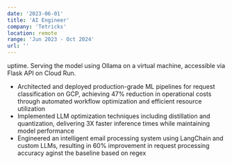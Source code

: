 ```yaml
---
date: '2023-06-01'
title: 'AI Engineer'
company: 'Tetricks'
location: remote
range: 'Jun 2023 - Oct 2024'
url: ''
---
```

uptime. Serving the model using Ollama on a virtual machine, accessible via Flask API on Cloud Run.
- Architected and deployed production-grade ML pipelines for request classification on GCP, achieving 47%
reduction in operational costs through automated workflow optimization and efficient resource utilization
- Implemented LLM optimization techniques including distillation and quantization, delivering 3X faster
inference times while maintaining model performance
- Engineered an intelligent email processing system using LangChain and custom LLMs, resulting in 60%
improvement in request processing accuracy aginst the baseline based on regex
<!-- - Architected and deployed production-grade ML pipelines for request classification on GCP, achieving 47%
reduction in operational costs through automated workflow optimization and efficient resource utilization
- Designed and implemented a RAG-based chat application processing guest inquiries, achieving 50%
improvement in customer satisfaction and optimizing deployment through GCP services (Cloud Run)
- Implemented advanced LLM optimization techniques including fine-tuning and quantization, delivering 3X
faster inference times while maintaining model accuracy
- Engineered an intelligent email processing system using LangChain and custom LLMs, resulting in 60%
improvement in request processing accuracy
- Developed a Vision LLM pipeline for hotel room categorization with 99.9% uptime, achieving 40%
efficiency gain through automated feature extraction and classification -->
<!-- - Developed and deployed in-house solution for request classification, cutting costs by 47%.
- Optimized, fine-tuned, Quantized Language Models for Enhanced Performance, inference by up to 3X.
- Built an email parser API for guest request processing, automating data extraction from emails and reducing processing time by 60%.
- Created a RAG chat-app for quick and accurate resolution of guest inquiries, reducing response time by 50%.
- Employed vision LLM for automated hotel room and feature categorization, leading to a 40% increase in efficiency. -->
